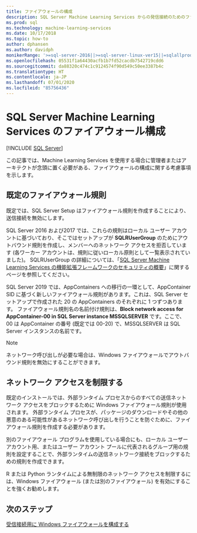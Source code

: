 ```yaml
---
title: ファイアウォールの構成
description: SQL Server Machine Learning Services からの発信接続のためのファイアウォールを構成する方法について説明します。
ms.prod: sql
ms.technology: machine-learning-services
ms.date: 10/17/2018
ms.topic: how-to
author: dphansen
ms.author: davidph
monikerRange: '>=sql-server-2016||>=sql-server-linux-ver15||=sqlallproducts-allversions'
ms.openlocfilehash: 05531f1a64430acfb1b7fd52cacdb7542719cdd6
ms.sourcegitcommit: da88320c474c1c9124574f90d549c50ee3387b4c
ms.translationtype: HT
ms.contentlocale: ja-JP
ms.lasthandoff: 07/01/2020
ms.locfileid: "85756436"
---
```

# <a name="firewall-configuration-for-sql-server-machine-learning-services"></a>SQL Server Machine Learning Services のファイアウォール構成
 [!INCLUDE [SQL Server](../../includes/applies-to-version/sqlserver.md)]

この記事では、Machine Learning Services を使用する場合に管理者またはアーキテクトが念頭に置く必要がある、ファイアウォールの構成に関する考慮事項を示します。

## <a name="default-firewall-rules"></a>既定のファイアウォール規則

既定では、SQL Server Setup はファイアウォール規則を作成することにより、送信接続を無効にします。

SQL Server 2016 および2017 では、これらの規則はローカル ユーザー アカウントに基づいており、そこではセットアップが **SQLRUserGroup** のためにアウトバウンド規則を作成し、メンバーへのネットワーク アクセスを拒否しています (各ワーカー アカウントは、規則に従いローカル原則として一覧表示されていました)。 SQLRUserGroup の詳細については、「[SQL Server Machine Learning Services の機能拡張フレームワークのセキュリティの概要](../../machine-learning/concepts/security.md#sqlrusergroup)」に関するページを参照してください。

SQL Server 2019 では、AppContainers への移行の一環として、AppContainer SID に基づく新しいファイアウォール規則があります。これは、SQL Server セットアップで作成された 20 の AppContainers のそれぞれに 1 つずつあります。 ファイアウォール規則名の名前付け規則は、**Block network access for AppContainer-00 in SQL Server instance MSSQLSERVER** です。ここで、00 は AppContainer の番号 (既定では 00-20) で、MSSQLSERVER は SQL Server インスタンスの名前です。

> [!Note]
> ネットワーク呼び出しが必要な場合は、Windows ファイアウォールでアウトバウンド規則を無効にすることができます。

## <a name="restrict-network-access"></a>ネットワーク アクセスを制限する

既定のインストールでは、外部ランタイム プロセスからのすべての送信ネットワーク アクセスをブロックするために Windows ファイアウォール規則が使用されます。 外部ランタイム プロセスが、パッケージのダウンロードやその他の悪意のある可能性があるネットワーク呼び出しを行うことを防ぐために、ファイアウォール規則を作成する必要があります。

別のファイアウォール プログラムを使用している場合にも、ローカル ユーザー アカウント用、またはユーザー アカウント プールに代表されるグループ用の規則を設定することで、外部ランタイムの送信ネットワーク接続をブロックするための規則を作成できます。

R または Python ランタイムによる無制限のネットワーク アクセスを制限するには、Windows ファイアウォール (または別のファイアウォール) を有効にすることを強くお勧めします。

## <a name="next-steps"></a>次のステップ

[受信接続用に Windows ファイアウォールを構成する](../../database-engine/configure-windows/configure-a-windows-firewall-for-database-engine-access.md)
